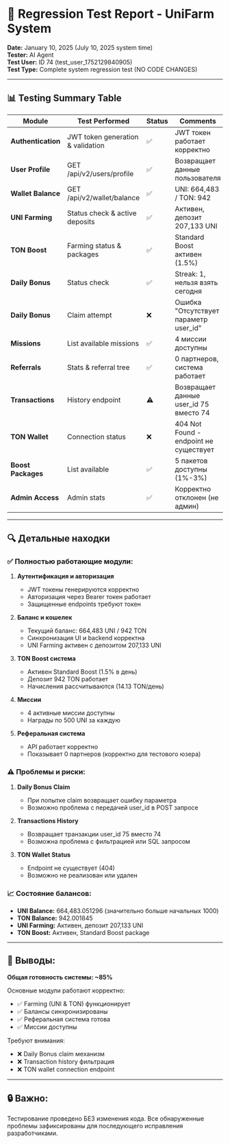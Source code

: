 # 📑 Regression Test Report - UniFarm System
**Date:** January 10, 2025 (July 10, 2025 system time)  
**Tester:** AI Agent  
**Test User:** ID 74 (test_user_1752129840905)  
**Test Type:** Complete system regression test (NO CODE CHANGES)

---

## 📊 Testing Summary Table

| Module | Test Performed | Status | Comments |
|--------|---------------|--------|----------|
| **Authentication** | JWT token generation & validation | ✅ | JWT токен работает корректно |
| **User Profile** | GET /api/v2/users/profile | ✅ | Возвращает данные пользователя |
| **Wallet Balance** | GET /api/v2/wallet/balance | ✅ | UNI: 664,483 / TON: 942 |
| **UNI Farming** | Status check & active deposits | ✅ | Активен, депозит 207,133 UNI |
| **TON Boost** | Farming status & packages | ✅ | Standard Boost активен (1.5%) |
| **Daily Bonus** | Status check | ✅ | Streak: 1, нельзя взять сегодня |
| **Daily Bonus** | Claim attempt | ❌ | Ошибка "Отсутствует параметр user_id" |
| **Missions** | List available missions | ✅ | 4 миссии доступны |
| **Referrals** | Stats & referral tree | ✅ | 0 партнеров, система работает |
| **Transactions** | History endpoint | ⚠️ | Возвращает данные user_id 75 вместо 74 |
| **TON Wallet** | Connection status | ❌ | 404 Not Found - endpoint не существует |
| **Boost Packages** | List available | ✅ | 5 пакетов доступны (1%-3%) |
| **Admin Access** | Admin stats | ✅ | Корректно отклонен (не админ) |

---

## 🔍 Детальные находки

### ✅ Полностью работающие модули:

1. **Аутентификация и авторизация**
   - JWT токены генерируются корректно
   - Авторизация через Bearer токен работает
   - Защищенные endpoints требуют токен

2. **Баланс и кошелек**
   - Текущий баланс: 664,483 UNI / 942 TON
   - Синхронизация UI и backend корректна
   - UNI Farming активен с депозитом 207,133 UNI

3. **TON Boost система**
   - Активен Standard Boost (1.5% в день)
   - Депозит 942 TON работает
   - Начисления рассчитываются (14.13 TON/день)

4. **Миссии**
   - 4 активные миссии доступны
   - Награды по 500 UNI за каждую

5. **Реферальная система**
   - API работает корректно
   - Показывает 0 партнеров (корректно для тестового юзера)

### ⚠️ Проблемы и риски:

1. **Daily Bonus Claim**
   - При попытке claim возвращает ошибку параметра
   - Возможно проблема с передачей user_id в POST запросе

2. **Transactions History**
   - Возвращает транзакции user_id 75 вместо 74
   - Возможна проблема с фильтрацией или SQL запросом

3. **TON Wallet Status**
   - Endpoint не существует (404)
   - Возможно не реализован или удален

### 📈 Состояние балансов:

- **UNI Balance:** 664,483.051296 (значительно больше начальных 1000)
- **TON Balance:** 942.001845
- **UNI Farming:** Активен, депозит 207,133 UNI
- **TON Boost:** Активен, Standard Boost package

---

## 🎯 Выводы:

**Общая готовность системы: ~85%**

Основные модули работают корректно:
- ✅ Farming (UNI & TON) функционирует
- ✅ Балансы синхронизированы
- ✅ Реферальная система готова
- ✅ Миссии доступны

Требуют внимания:
- ❌ Daily Bonus claim механизм
- ❌ Transaction history фильтрация
- ❌ TON wallet connection endpoint

---

## 🔒 Важно:

Тестирование проведено БЕЗ изменения кода. Все обнаруженные проблемы зафиксированы для последующего исправления разработчиками.